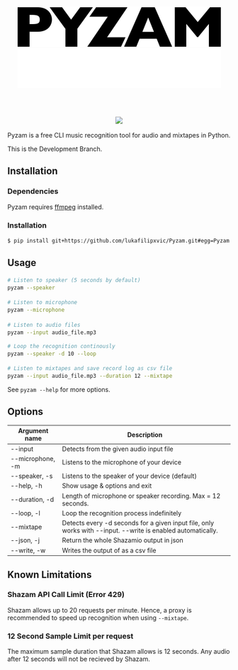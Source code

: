 <br />
<p align="center">
<img src="https://github.com/lukafilipxvic/pyzam/blob/main/images/pyzam-logo-dark.png?raw=true#gh-light-mode-only" alt="Pyzam logo" width="459">
<img src="https://github.com/lukafilipxvic/pyzam/blob/main/images/pyzam-logo-light.png?raw=true#gh-dark-mode-only" alt="Pyzam logo" width="459">
</p>
<br />
<br />

<p align="center">
  <a href="./LICENSE.md"><img src="https://img.shields.io/badge/license-MIT-blue.svg"></a>
</p>

Pyzam is a free CLI music recognition tool for audio and mixtapes in Python.

This is the Development Branch.

## Installation

### Dependencies
Pyzam requires [ffmpeg](https://git.ffmpeg.org/ffmpeg.git 'Download ffmpeg') installed.

### Installation
```bash
$ pip install git+https://github.com/lukafilipxvic/Pyzam.git#egg=Pyzam

```


## Usage
```bash
# Listen to speaker (5 seconds by default)
pyzam --speaker

# Listen to microphone
pyzam --microphone

# Listen to audio files
pyzam --input audio_file.mp3
```

```bash
# Loop the recognition continously
pyzam --speaker -d 10 --loop

# Listen to mixtapes and save record log as csv file
pyzam --input audio_file.mp3 --duration 12 --mixtape
```

See `pyzam --help` for more options.

## Options
| Argument name     | Description                                          |
| ----------------  | -----------------------------------------------------|
| --input           | Detects from the given audio input file
| --microphone, -m  | Listens to the microphone of your device
| --speaker, -s     | Listens to the speaker of your device (default)
| --help, -h        | Show usage & options and exit
| --duration, -d    | Length of microphone or speaker recording. Max = 12 seconds.
| --loop, -l        | Loop the recognition process indefinitely
| --mixtape         | Detects every -d seconds for a given input file, only works with --input. --write is enabled automatically.
| --json, -j        | Return the whole Shazamio output in json
| --write, -w       | Writes the output of as a csv file


## Known Limitations
### Shazam API Call Limit (Error 429)
Shazam allows up to 20 requests per minute. Hence, a proxy is recommended to speed up recognition when using ```--mixtape```.

### 12 Second Sample Limit per request
The maximum sample duration that Shazam allows is 12 seconds. Any audio after 12 seconds will not be recieved by Shazam. 